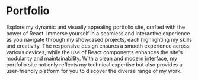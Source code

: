 # Portfolio
Explore my dynamic and visually appealing portfolio site, crafted with the power of React. Immerse yourself in a seamless and interactive experience as you navigate through my showcased projects, each highlighting my skills and creativity. The responsive design ensures a smooth experience across various devices, while the use of React components enhances the site's modularity and maintainability. With a clean and modern interface, my portfolio site not only reflects my technical expertise but also provides a user-friendly platform for you to discover the diverse range of my work.
